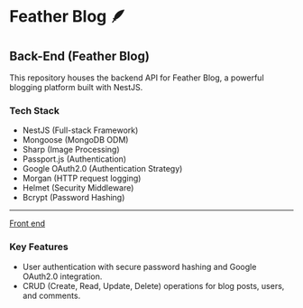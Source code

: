 <!DOCTYPE html>
<html lang="en">
<head>
  <meta charset="UTF-8">
  <meta name="viewport" content="width=device-width, initial-scale=1.0">
  <title>Feather Blog - Back-End Readme</title>
</head>
<body>
  <h1>Feather Blog 🪶</h1>

  <h2>Back-End (Feather Blog)</h2>

  <p>This repository houses the backend API for Feather Blog, a powerful blogging platform built with NestJS.</p>

  <h3>Tech Stack</h3>
  <ul>
    <li>NestJS (Full-stack Framework)</li>
    <li>Mongoose (MongoDB ODM)</li>
    <li>Sharp (Image Processing)</li>
    <li>Passport.js (Authentication)</li>
    <li>Google OAuth2.0 (Authentication Strategy)</li>
    <li>Morgan (HTTP request logging)</li>
    <li>Helmet (Security Middleware)</li>
    <li>Bcrypt (Password Hashing)</li>
  </ul>

  <hr />

  <a href="https://github.com/MostafaOS21/nextjs-feather-blog">Front end</a>

  <h3>Key Features</h3>
  <ul>
    <li>User authentication with secure password hashing and Google OAuth2.0 integration.</li>
    <li>CRUD (Create, Read, Update, Delete) operations for blog posts, users, and comments.</li>
